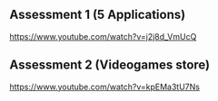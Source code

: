 ## Assessment 1 (5 Applications)
https://www.youtube.com/watch?v=j2j8d_VmUcQ

## Assessment 2 (Videogames store)
https://www.youtube.com/watch?v=kpEMa3tU7Ns
